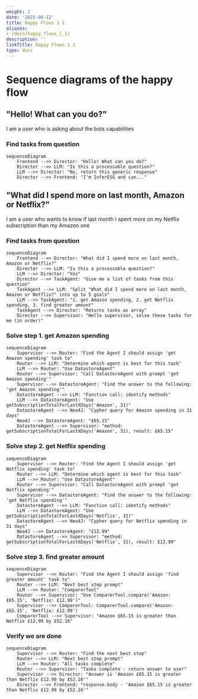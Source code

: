 ```yaml
---
weight: 2
date: '2025-06-12'
title: Happy Flows 1 1
aliases:
- /docs/happy_flows_1_1/
description: ''
linkTitle: Happy Flows 1 1
type: docs
---
```


# Sequence diagrams of the happy flow

## "Hello! What can you do?"

I am a user who is asking about the bots capabilities

### Find tasks from question
```mermaid
sequenceDiagram
    Frontend -->> Director: "Hello! What can you do?"
    Director -->> LLM: "Is this a processable question?"
    LLM -->> Director: "No, return this generic response"
    Director -->> Frontend: "I'm InferESG and can..."
```

## "What did I spend more on last month, Amazon or Netflix?"

I am a user who wants to know if last month I spent more on my Netflix subscription than my Amazon one

### Find tasks from question
```mermaid
sequenceDiagram
    Frontend -->> Director: "What did I spend more on last month, Amazon or Netflix?"
    Director -->> LLM: "Is this a processable question?"
    LLM -->> Director: "Yes"
    Director -->> TaskAgent: "Give me a list of tasks from this question"
    TaskAgent -->> LLM: "Split "What did I spend more on last month, Amazon or Netflix?" into up to 5 goals"
    LLM -->> TaskAgent: "1. get Amazon spending, 2. get Netflix spending, 3. find greater amount"
    TaskAgent -->> Director: "Returns tasks as array"
    Director -->> Supervisor: "Hello supervisor, solve these tasks for me (in order)"
```

### Solve step 1. get Amazon spending
```mermaid
sequenceDiagram
    Supervisor -->> Router: "Find the Agent I should assign 'get Amazon spending' task to"
    Router -->> LLM: "Determine which agent is best for this task"
    LLM -->> Router: "Use DatastoreAgent"
    Router -->> Supervisor: "Call DatastoreAgent with prompt 'get Amazon spending'"
    Supervisor -->> DatastoreAgent: "Find the answer to the following: 'get Amazon spending'"
    DatastoreAgent -->> LLM: "Function call: identify methods"
    LLM -->> DatastoreAgent: "Use getSubscriptionTotalForLastXDays('Amazon', 31)"
    DatastoreAgent -->> Neo4J: "Cypher query for Amazon spending in 31 days"
    Neo4J -->> DatastoreAgent: "£65.15"
    DatastoreAgent -->> Supervisor: "method: getSubscriptionTotalForLastXDays('Amazon', 31), result: £65.15"
```

### Solve step 2. get Netflix spending
```mermaid
sequenceDiagram
    Supervisor -->> Router: "Find the Agent I should assign 'get Netflix spending' task to"
    Router -->> LLM: "Determine which agent is best for this task"
    LLM -->> Router: "Use DatastoreAgent"
    Router -->> Supervisor: "Call DatastoreAgent with prompt 'get Netflix spending'"
    Supervisor -->> DatastoreAgent: "Find the answer to the following: 'get Netflix spending'"
    DatastoreAgent -->> LLM: "Function call: identify methods"
    LLM -->> DatastoreAgent: "Use getSubscriptionTotalForLastXDays('Netflix', 31)"
    DatastoreAgent -->> Neo4J: "Cypher query for Netflix spending in 31 days"
    Neo4J -->> DatastoreAgent: "£12.99"
    DatastoreAgent -->> Supervisor: "method: getSubscriptionTotalForLastXDays('Netflix', 31), result: £12.99"
```

### Solve step 3. find greater amount
```mermaid
sequenceDiagram
    Supervisor -->> Router: "Find the Agent I should assign 'find greater amount' task to"
    Router -->> LLM: "Next best step prompt"
    LLM -->> Router: "ComparerTool"
    Router -->> Supervisor: "Use ComparerTool.compare('Amazon: £65.15', 'Netflix: £12.99')"
    Supervisor -->> ComparerTool: ComparerTool.compare('Amazon: £65.15', 'Netflix: £12.99')
    ComparerTool -->> Supervisor: "Amazon £65.15 is greater than Netflix £12.99 by £52.16"
```

### Verify we are done
```mermaid
sequenceDiagram
    Supervisor -->> Router: "Find the next best step"
    Router -->> LLM: "Next best step prompt"
    LLM -->> Router: "All tasks complete"
    Router -->> Supervisor: "Tasks complete - return answer to user"
    Supervisor -->> Director: "Answer is 'Amazon £65.15 is greater than Netflix £12.99 by £52.16'"
    Director -->> Frontend: "response.body - 'Amazon £65.15 is greater than Netflix £12.99 by £52.16'"
```
